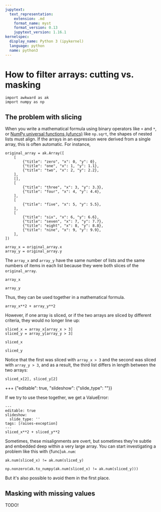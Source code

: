 ```yaml
---
jupytext:
  text_representation:
    extension: .md
    format_name: myst
    format_version: 0.13
    jupytext_version: 1.16.1
kernelspec:
  display_name: Python 3 (ipykernel)
  language: python
  name: python3
---
```


How to filter arrays: cutting vs. masking
=========================================

```{code-cell} ipython3
import awkward as ak
import numpy as np
```

## The problem with slicing

When you write a mathematical formula using binary operators like `+` and `*`, or [NumPy universal functions (ufuncs)](https://numpy.org/doc/stable/reference/ufuncs.html) like `np.sqrt`, the shapes of nested lists must align. If the arrays in an expression were derived from a single array, this is often automatic. For instance,

```{code-cell} ipython3
original_array = ak.Array([
    [
        {"title": "zero", "x": 0, "y": 0},
        {"title": "one", "x": 1, "y": 1.1},
        {"title": "two", "x": 2, "y": 2.2},
    ],
    [],
    [
        {"title": "three", "x": 3, "y": 3.3},
        {"title": "four", "x": 4, "y": 4.4},
    ],
    [
        {"title": "five", "x": 5, "y": 5.5},
    ],
    [
        {"title": "six", "x": 6, "y": 6.6},
        {"title": "seven", "x": 7, "y": 7.7},
        {"title": "eight", "x": 8, "y": 8.8},
        {"title": "nine", "x": 9, "y": 9.9},
    ],
])
```

```{code-cell} ipython3
array_x = original_array.x
array_y = original_array.y
```

The `array_x` and `array_y` have the same number of lists and the same numbers of items in each list because they were both slices of the `original_array`.

```{code-cell} ipython3
array_x
```

```{code-cell} ipython3
array_y
```

Thus, they can be used together in a mathematical formula.

```{code-cell} ipython3
array_x**2 + array_y**2
```

However, if one array is sliced, or if the two arrays are sliced by different criteria, they would no longer line up:

```{code-cell} ipython3
sliced_x = array_x[array_x > 3]
sliced_y = array_y[array_y > 3]
```

```{code-cell} ipython3
sliced_x
```

```{code-cell} ipython3
sliced_y
```

Notice that the first was sliced with `array_x > 3` and the second was sliced with `array_y > 3`, and as a result, the third list differs in length between the two arrays:

```{code-cell} ipython3
sliced_x[2], sliced_y[2]
```

+++ {"editable": true, "slideshow": {"slide_type": ""}}

If we try to use these together, we get a ValueError:

```{code-cell} ipython3
---
editable: true
slideshow:
  slide_type: ''
tags: [raises-exception]
---
sliced_x**2 + sliced_y**2
```

Sometimes, these misalignments are overt, but sometimes they're subtle and embedded deep within a very large array. You can start investigating a problem like this with {func}`ak.num`:

```{code-cell} ipython3
ak.num(sliced_x) != ak.num(sliced_y)
```

```{code-cell} ipython3
np.nonzero(ak.to_numpy(ak.num(sliced_x) != ak.num(sliced_y)))
```

But it's also possible to avoid them in the first place.

## Masking with missing values

TODO!
